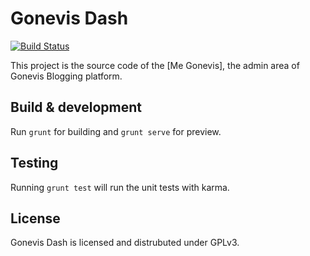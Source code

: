 # Gonevis Dash

[![Build Status](https://travis-ci.org/SavandBros/gonevis-dash.svg?branch=master)](https://travis-ci.org/SavandBros/gonevis-dash)


This project is the source code of the [Me Gonevis], the admin area of
Gonevis Blogging platform.

## Build & development

Run `grunt` for building and `grunt serve` for preview.

## Testing

Running `grunt test` will run the unit tests with karma.


## License

Gonevis Dash is licensed and distrubuted under GPLv3.